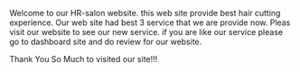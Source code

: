 Welcome to our HR-salon website.
this web site provide best hair cutting experience.
Our web site had best 3 service that we are provide now.
Pleas visit our website to see our new service.
if you are like our service please go to dashboard site and do review for our website.

Thank You So Much to visited our site!!!